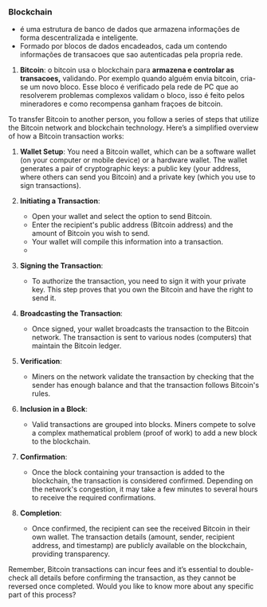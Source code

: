 
### Blockchain 
- é uma estrutura de banco de dados que armazena informações de forma descentralizada e inteligente. 
- Formado por blocos de dados encadeados, cada um contendo informações de transacoes que sao autenticadas pela propria rede.
1. **Bitcoin**: o bitcoin usa o blockchain para **armazena e controlar as transacoes,** validando.
	Por exemplo quando alguém envia bitcoin, cria-se um novo bloco. Esse bloco é verificado pela rede de PC que ao resolverem problemas complexos validam o bloco, isso é feito pelos mineradores e como recompensa ganham fraçoes de bitcoin.


To transfer Bitcoin to another person, you follow a series of steps that utilize the Bitcoin network and blockchain technology. Here’s a simplified overview of how a Bitcoin transaction works:

1. **Wallet Setup**: You need a Bitcoin wallet, which can be a software wallet (on your computer or mobile device) or a hardware wallet. The wallet generates a pair of cryptographic keys: a public key (your address, where others can send you Bitcoin) and a private key (which you use to sign transactions).
    
2. **Initiating a Transaction**:
    
    - Open your wallet and select the option to send Bitcoin.
    - Enter the recipient's public address (Bitcoin address) and the amount of Bitcoin you wish to send.
    - Your wallet will compile this information into a transaction.
    - 
3. **Signing the Transaction**:
    
    - To authorize the transaction, you need to sign it with your private key. This step proves that you own the Bitcoin and have the right to send it.
4. **Broadcasting the Transaction**:
    
    - Once signed, your wallet broadcasts the transaction to the Bitcoin network. The transaction is sent to various nodes (computers) that maintain the Bitcoin ledger.
5. **Verification**:
    
    - Miners on the network validate the transaction by checking that the sender has enough balance and that the transaction follows Bitcoin's rules.
6. **Inclusion in a Block**:
    
    - Valid transactions are grouped into blocks. Miners compete to solve a complex mathematical problem (proof of work) to add a new block to the blockchain.
7. **Confirmation**:
    
    - Once the block containing your transaction is added to the blockchain, the transaction is considered confirmed. Depending on the network's congestion, it may take a few minutes to several hours to receive the required confirmations.
8. **Completion**:
    
    - Once confirmed, the recipient can see the received Bitcoin in their own wallet. The transaction details (amount, sender, recipient address, and timestamp) are publicly available on the blockchain, providing transparency.

Remember, Bitcoin transactions can incur fees and it’s essential to double-check all details before confirming the transaction, as they cannot be reversed once completed. Would you like to know more about any specific part of this process?